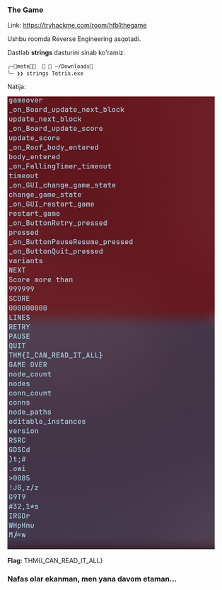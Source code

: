 ### The Game

Link: https://tryhackme.com/room/hfb1thegame



Ushbu roomda Reverse Engineering asqotadi.

Dastlab **strings** dasturini sinab ko'ramiz.

```
╭─mete   󰉖 ~/Downloads                                                                                                       
╰─ ❯❯ strings Tetrix.exe
```

Natija:

![](https://raw.githubusercontent.com/akhatkulov/Write-Ups/refs/heads/main/TryHackme/Pictures/hfb1thegame.jpg)

**Flag:** THM{I_CAN_READ_IT_ALL}



### Nafas olar ekanman, men yana davom etaman... 